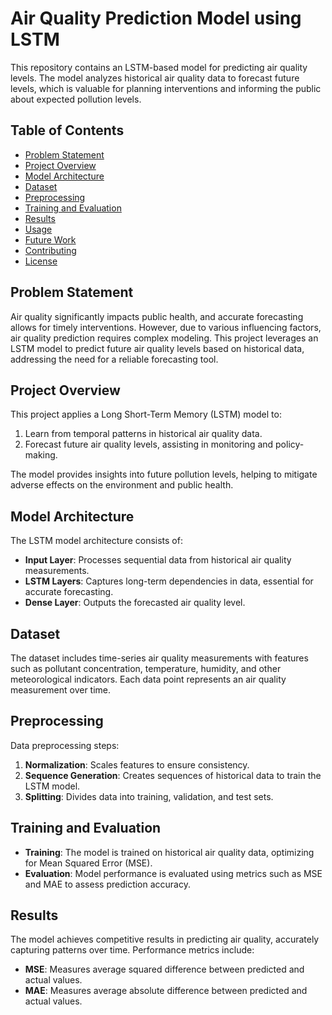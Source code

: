 # Air Quality Prediction Model using LSTM

This repository contains an LSTM-based model for predicting air quality levels. The model analyzes historical air quality data to forecast future levels, which is valuable for planning interventions and informing the public about expected pollution levels.

## Table of Contents

- [Problem Statement](#problem-statement)
- [Project Overview](#project-overview)
- [Model Architecture](#model-architecture)
- [Dataset](#dataset)
- [Preprocessing](#preprocessing)
- [Training and Evaluation](#training-and-evaluation)
- [Results](#results)
- [Usage](#usage)
- [Future Work](#future-work)
- [Contributing](#contributing)
- [License](#license)

## Problem Statement

Air quality significantly impacts public health, and accurate forecasting allows for timely interventions. However, due to various influencing factors, air quality prediction requires complex modeling. This project leverages an LSTM model to predict future air quality levels based on historical data, addressing the need for a reliable forecasting tool.

## Project Overview

This project applies a Long Short-Term Memory (LSTM) model to:
1. Learn from temporal patterns in historical air quality data.
2. Forecast future air quality levels, assisting in monitoring and policy-making.

The model provides insights into future pollution levels, helping to mitigate adverse effects on the environment and public health.

## Model Architecture

The LSTM model architecture consists of:
- **Input Layer**: Processes sequential data from historical air quality measurements.
- **LSTM Layers**: Captures long-term dependencies in data, essential for accurate forecasting.
- **Dense Layer**: Outputs the forecasted air quality level.

## Dataset

The dataset includes time-series air quality measurements with features such as pollutant concentration, temperature, humidity, and other meteorological indicators. Each data point represents an air quality measurement over time.

## Preprocessing

Data preprocessing steps:
1. **Normalization**: Scales features to ensure consistency.
2. **Sequence Generation**: Creates sequences of historical data to train the LSTM model.
3. **Splitting**: Divides data into training, validation, and test sets.

## Training and Evaluation

- **Training**: The model is trained on historical air quality data, optimizing for Mean Squared Error (MSE).
- **Evaluation**: Model performance is evaluated using metrics such as MSE and MAE to assess prediction accuracy.

## Results

The model achieves competitive results in predicting air quality, accurately capturing patterns over time. Performance metrics include:
- **MSE**: Measures average squared difference between predicted and actual values.
- **MAE**: Measures average absolute difference between predicted and actual values.

